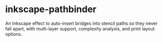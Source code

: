 # inkscape-pathbinder
An Inkscape effect to auto-insert bridges into stencil paths so they never fall apart, with multi-layer support, complexity analysis, and print layout options.
